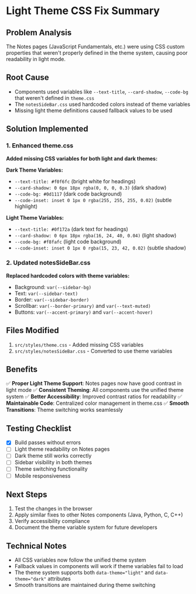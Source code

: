 # Light Theme CSS Fix Summary

## Problem Analysis
The Notes pages (JavaScript Fundamentals, etc.) were using CSS custom properties that weren't properly defined in the theme system, causing poor readability in light mode.

## Root Cause
- Components used variables like `--text-title`, `--card-shadow`, `--code-bg` that weren't defined in `theme.css`
- The `notesSideBar.css` used hardcoded colors instead of theme variables
- Missing light theme definitions caused fallback values to be used

## Solution Implemented

### 1. Enhanced theme.css
**Added missing CSS variables for both light and dark themes:**

**Dark Theme Variables:**
- `--text-title: #f0f6fc` (bright white for headings)
- `--card-shadow: 0 6px 18px rgba(0, 0, 0, 0.3)` (dark shadow)
- `--code-bg: #0d1117` (dark code background)
- `--code-inset: inset 0 1px 0 rgba(255, 255, 255, 0.02)` (subtle highlight)

**Light Theme Variables:**
- `--text-title: #0f172a` (dark text for headings)
- `--card-shadow: 0 6px 18px rgba(16, 24, 40, 0.04)` (light shadow)
- `--code-bg: #f8fafc` (light code background)
- `--code-inset: inset 0 1px 0 rgba(15, 23, 42, 0.02)` (subtle shadow)

### 2. Updated notesSideBar.css
**Replaced hardcoded colors with theme variables:**
- Background: `var(--sidebar-bg)`
- Text: `var(--sidebar-text)`
- Border: `var(--sidebar-border)`
- Scrollbar: `var(--border-primary)` and `var(--text-muted)`
- Buttons: `var(--accent-primary)` and `var(--accent-hover)`

## Files Modified
1. `src/styles/theme.css` - Added missing CSS variables
2. `src/styles/notesSideBar.css` - Converted to use theme variables

## Benefits
✅ **Proper Light Theme Support**: Notes pages now have good contrast in light mode
✅ **Consistent Theming**: All components use the unified theme system
✅ **Better Accessibility**: Improved contrast ratios for readability
✅ **Maintainable Code**: Centralized color management in theme.css
✅ **Smooth Transitions**: Theme switching works seamlessly

## Testing Checklist
- [x] Build passes without errors
- [ ] Light theme readability on Notes pages
- [ ] Dark theme still works correctly
- [ ] Sidebar visibility in both themes
- [ ] Theme switching functionality
- [ ] Mobile responsiveness

## Next Steps
1. Test the changes in the browser
2. Apply similar fixes to other Notes components (Java, Python, C, C++)
3. Verify accessibility compliance
4. Document the theme variable system for future developers

## Technical Notes
- All CSS variables now follow the unified theme system
- Fallback values in components will work if theme variables fail to load
- The theme system supports both `data-theme="light"` and `data-theme="dark"` attributes
- Smooth transitions are maintained during theme switching